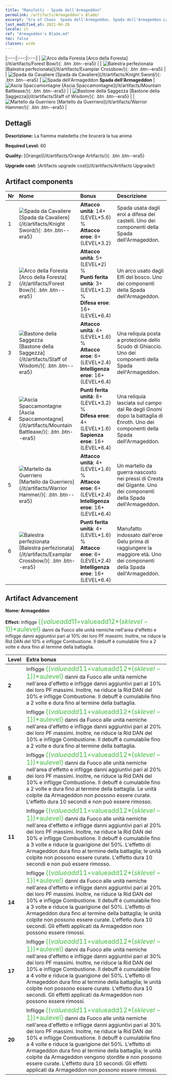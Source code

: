 ```yaml
---
title: "Manufatti - Spada dell'Armageddon"
permalink: /artifacts/Armageddon's Blade/
excerpt: "Era of Chaos  Spada dell'Armageddon. Spada dell'Armageddon La fiamma maledetta che brucerà la tua anima"
last_modified_at: 2021-04-28
locale: it
ref: "Armageddon's Blade.md"
toc: false
classes: wide
---
```


  |:---:|:---:|:---:| 
  | ![Arco della Foresta](/images/t/artifact_40442.png) [Arco della Foresta](/it/artifacts/Forest Bow/){: .btn .btn--era5} |   | ![Balestra perfezionata](/images/t/artifact_40446.png) [Balestra perfezionata](/it/artifacts/Examplar Crossbow/){: .btn .btn--era5} | 
  | ![Spada da Cavaliere](/images/t/artifact_40441.png) [Spada da Cavaliere](/it/artifacts/Knight Sword/){: .btn .btn--era5} | ![Spada dell'Armageddon](/images/t/icon_artifact_44.png) **Spada dell'Armageddon** | ![Ascia Spaccamontagne](/images/t/artifact_40444.png) [Ascia Spaccamontagne](/it/artifacts/Mountain Battleaxe/){: .btn .btn--era5} | 
  | ![Bastone della Saggezza](/images/t/artifact_40443.png) [Bastone della Saggezza](/it/artifacts/Staff of Wisdom/){: .btn .btn--era5} |   | ![Martello da Guerriero](/images/t/artifact_40445.png) [Martello da Guerriero](/it/artifacts/Warrior Hammer/){: .btn .btn--era5} | 


## Dettagli

 **Descrizione:** La fiamma maledetta che brucerà la tua anima

 **Required Level:** 60

 **Quality:** [Orange](/it/artifacts/Orange Artifacts/){: .btn .btn--era5}

 **Upgrade cost:** [Artifacts upgrade cost](/it/artifacts/Artifacts Upgrade/)



## Artifact components

  | Nr |    Nome    |   Bonus | Descrizione | 
  |:---|:-----------|:--------|:------------| 
  | 1 | ![Spada da Cavaliere](/images/t/artifact_40441.png) [Spada da Cavaliere](/it/artifacts/Knight Sword/){: .btn .btn--era5} | **Attacco unità**: 14+(LEVEL\*5.6) %<br/>**Attacco eroe**: 8+(LEVEL\*3.2) | Spada usata dagli eroi a difesa dei castelli. Uno dei componenti della Spada dell'Armageddon. | 
  | 2 | ![Arco della Foresta](/images/t/artifact_40442.png) [Arco della Foresta](/it/artifacts/Forest Bow/){: .btn .btn--era5} | **Attacco unità**: 5+(LEVEL\*2) %<br/>**Punti ferita unità**: 3+(LEVEL\*1.2) %<br/>**Difesa eroe**: 16+(LEVEL\*6.4) | Un arco usato dagli Elfi del bosco. Uno dei componenti della Spada dell'Armageddon. | 
  | 3 | ![Bastone della Saggezza](/images/t/artifact_40443.png) [Bastone della Saggezza](/it/artifacts/Staff of Wisdom/){: .btn .btn--era5} | **Attacco unità**: 4+(LEVEL\*1.6) %<br/>**Attacco eroe**: 6+(LEVEL\*2.4)<br/>**Intelligenza eroe**: 16+(LEVEL\*6.4) | Una reliquia posta a protezione dello Scudo di Ghiaccio. Uno dei componenti della Spada dell'Armageddon. | 
  | 4 | ![Ascia Spaccamontagne](/images/t/artifact_40444.png) [Ascia Spaccamontagne](/it/artifacts/Mountain Battleaxe/){: .btn .btn--era5} | **Punti ferita unità**: 8+(LEVEL\*3.2) %<br/>**Difesa eroe**: 4+(LEVEL\*1.6)<br/>**Sapienza eroe**: 16+(LEVEL\*6.4) | Una reliquia lasciata sul campo dal Re degli Gnomi dopo la battaglia di Enroth. Uno dei componenti della Spada dell'Armageddon. | 
  | 5 | ![Martello da Guerriero](/images/t/artifact_40445.png) [Martello da Guerriero](/it/artifacts/Warrior Hammer/){: .btn .btn--era5} | **Attacco unità**: 4+(LEVEL\*1.6) %<br/>**Attacco eroe**: 6+(LEVEL\*2.4)<br/>**Intelligenza eroe**: 16+(LEVEL\*6.4) | Un martello da guerra nascosto nei pressi di Cresta del Gigante. Uno dei componenti della Spada dell'Armageddon. | 
  | 6 | ![Balestra perfezionata](/images/t/artifact_40446.png) [Balestra perfezionata](/it/artifacts/Examplar Crossbow/){: .btn .btn--era5} | **Punti ferita unità**: 4+(LEVEL\*1.6) %<br/>**Attacco eroe**: 6+(LEVEL\*2.4)<br/>**Intelligenza eroe**: 16+(LEVEL\*6.4) | Manufatto indossato dall'eroe Gelu prima di raggiungere la maggiore età. Uno dei componenti della Spada dell'Armageddon. | 


## Artifact Advancement

 **Nome: Armageddon**

 **Effect:** Infligge <span style="color: #48b946;font-size:20px">{($valueadd11+$valueadd12*($sklevel-1))*$aulevel}</span> danni da Fuoco alle unità nemiche nell'area d'effetto e infligge danni aggiuntivi pari al 10% dei loro PF massimi. Inoltre, ne riduce la Rid DAN del 10% e infligge Combustione. Il debuff è cumulabile fino a 2 volte e dura fino al termine della battaglia.

  |  Level  |    Extra bonus  | 
  |:--------|:----------------| 
  | **2** | Infligge <span style="color: #48b946;font-size:20px">{($valueadd11+$valueadd12*($sklevel-1))*$aulevel}</span> danni da Fuoco alle unità nemiche nell'area d'effetto e infligge danni aggiuntivi pari al 10% dei loro PF massimi. Inoltre, ne riduce la Rid DAN del 10% e infligge Combustione. Il debuff è cumulabile fino a 2 volte e dura fino al termine della battaglia. | 
  | **5** | Infligge <span style="color: #48b946;font-size:20px">{($valueadd11+$valueadd12*($sklevel-1))*$aulevel}</span> danni da Fuoco alle unità nemiche nell'area d'effetto e infligge danni aggiuntivi pari al 20% dei loro PF massimi. Inoltre, ne riduce la Rid DAN del 10% e infligge Combustione. Il debuff è cumulabile fino a 2 volte e dura fino al termine della battaglia. | 
  | **8** | Infligge <span style="color: #48b946;font-size:20px">{($valueadd11+$valueadd12*($sklevel-1))*$aulevel}</span> danni da Fuoco alle unità nemiche nell'area d'effetto e infligge danni aggiuntivi pari al 20% dei loro PF massimi. Inoltre, ne riduce la Rid DAN del 10% e infligge Combustione. Il debuff è cumulabile fino a 2 volte e dura fino al termine della battaglia. Le unità colpite da Armageddon non possono essere curate. L'effetto dura 10 secondi e non può essere rimosso. | 
  | **11** | Infligge <span style="color: #48b946;font-size:20px">{($valueadd11+$valueadd12*($sklevel-1))*$aulevel}</span> danni da Fuoco alle unità nemiche nell'area d'effetto e infligge danni aggiuntivi pari al 20% dei loro PF massimi. Inoltre, ne riduce la Rid DAN del 10% e infligge Combustione. Il debuff è cumulabile fino a 3 volte e riduce la guarigione del 50%. L'effetto di Armageddon dura fino al termine della battaglia; le unità colpite non possono essere curate. L'effetto dura 10 secondi e non può essere rimosso. | 
  | **14** | Infligge <span style="color: #48b946;font-size:20px">{($valueadd11+$valueadd12*($sklevel-1))*$aulevel}</span> danni da Fuoco alle unità nemiche nell'area d'effetto e infligge danni aggiuntivi pari al 20% dei loro PF massimi. Inoltre, ne riduce la Rid DAN del 10% e infligge Combustione. Il debuff è cumulabile fino a 3 volte e riduce la guarigione del 50%. L'effetto di Armageddon dura fino al termine della battaglia; le unità colpite non possono essere curate. L'effetto dura 10 secondi. Gli effetti applicati da Armageddon non possono essere rimossi. | 
  | **17** | Infligge <span style="color: #48b946;font-size:20px">{($valueadd11+$valueadd12*($sklevel-1))*$aulevel}</span> danni da Fuoco alle unità nemiche nell'area d'effetto e infligge danni aggiuntivi pari al 30% dei loro PF massimi. Inoltre, ne riduce la Rid DAN del 10% e infligge Combustione. Il debuff è cumulabile fino a 4 volte e riduce la guarigione del 50%. L'effetto di Armageddon dura fino al termine della battaglia; le unità colpite non possono essere curate. L'effetto dura 10 secondi. Gli effetti applicati da Armageddon non possono essere rimossi. | 
  | **20** | Infligge <span style="color: #48b946;font-size:20px">{($valueadd11+$valueadd12*($sklevel-1))*$aulevel}</span> danni da Fuoco alle unità nemiche nell'area d'effetto e infligge danni aggiuntivi pari al 30% dei loro PF massimi. Inoltre, ne riduce la Rid DAN del 10% e infligge Combustione. Il debuff è cumulabile fino a 4 volte e riduce la guarigione del 50%. L'effetto di Armageddon dura fino al termine della battaglia; le unità colpite da Armageddon vengono stordite e non possono essere curate. L'effetto dura 10 secondi. Gli effetti applicati da Armageddon non possono essere rimossi. | 
